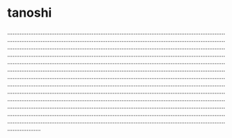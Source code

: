 # tanoshi

...............................................................................................................................................................................................................................................................................................................................................................................................................................................................................................................................................................................................................................................................................................................................................................................................................................................................................................................................................................................................................................................................................................................................................................................................................................................................................................................................................................................................................................................................................................................................................................................................................................................................................................